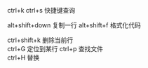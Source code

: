 ctrl+k ctrl+s 快捷键查询

alt+shift+down 复制一行
alt+shift+f 格式化代码

ctrl+shift+k 删除当前行  
ctrl+G 定位到某行
ctrl+p 查找文件  
ctrl+H 替换   